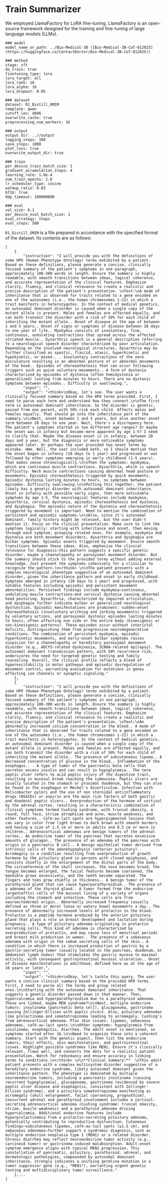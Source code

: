 # Train Summarizer
We employed LlamaFactory for LoRA fine-tuning. LlamaFactory is an open-source framework designed for the training and fine-tuning of large language models (LLMs).

```Linux
### model
model_name_or_path: ../Bio-Medical-3B ([Bio-Medical-3B-CoT-012025](https://huggingface.co/ContactDoctor/Bio-Medical-3B-CoT-012025))

### method
stage: sft
do_train: true
finetuning_type: lora
lora_target: all
lora_rank: 16
lora_alpha: 16
lora_dropout: 0.05

### dataset
dataset: R1_Distill_OMIM
template: qwen
cutoff_len: 4096
overwrite_cache: true
preprocessing_num_workers: 16

### output
output_dir: ..//output
logging_steps: 100
save_steps: 1000
plot_loss: true
overwrite_output_dir: true

### train
per_device_train_batch_size: 2
gradient_accumulation_steps: 4
learning_rate: 1.0e-4
num_train_epochs: 2.0
lr_scheduler_type: cosine
warmup_ratio: 0.03
bf16: true
ddp_timeout: 180000000

### eval
val_size: 0.1
per_device_eval_batch_size: 1
eval_strategy: steps
eval_steps: 500
```


```R1_Distill_OMIM``` is a file prepared in accordance with the specified format of the dataset. Its contents are as follows:
```
[
    {
        "instruction": "I will provide you with the definitions of some HPO (Human Phenotype Ontology) terms exhibited by a patient. Based on these definitions, please generate a concise, clinically focused summary of the patient's symptoms in one paragraph, approximately 100-300 words in length. Ensure the summary is highly readable, with smooth transitions between ideas, logical coherence, and accurate representation of the clinical features. Emphasize clarity, fluency, and clinical relevance to create a realistic and precise description of the patient's presentation. \nText:\nA mode of inheritance that is observed for traits related to a gene encoded on one of the autosomes (i.e., the human chromosomes 1-22) in which a trait manifests in heterozygotes. In the context of medical genetics, an autosomal dominant disorder is caused when a single copy of the mutant allele is present. Males and females are affected equally, and can both transmit the disorder with a risk of 50% for each child of inheriting the mutant allele.. Onset of disease at the age of between 1 and 5 years.. Onset of signs or symptoms of disease between 28 days to one year of life.. Myokymia consists of involuntary, fine, continuous, undulating contractions that spread across the affected striated muscle.. Dysarthric speech is a general description referring to a neurological speech disorder characterized by poor articulation. Depending on the involved neurological structures, dysarthria may be further classified as spastic, flaccid, ataxic, hyperkinetic and hypokinetic, or mixed.. . Involuntary contractions of the neck musculature resulting in an abnormal posture of or abnormal movements of the head.. Episodes of choreoathetosis that can occur following triggers such as quick voluntary movements.. A form of dystonia characterized by episodes of dystonia (often hemidystonia or generalized) lasting from minutes to hours. There are no dystonic symptoms between episodes.. Difficulty in swallowing.",
        "input": "",
        "output": "<think>\nOkay, let's see. The user wants a clinically focused summary based on the HPO terms provided. First, I need to parse each term and understand how they connect.\n\nThe first term is autosomal dominant inheritance. So the disorder is genetic, passed from one parent, with 50% risk each child. Affects males and females equally. That should go into the inheritance part of the summary.\n\nNext, onset between 1 and 5 years, but also another onset term between 28 days to one year. Wait, there's a discrepancy here. The patient's symptoms started in two different age ranges? Or maybe the onset was in infancy but became more apparent by age 1-5? I need to clarify that. Maybe the disease onset is in infancy, between 28 days and a year, but the diagnosis or more noticeable symptoms appeared later. Or perhaps the user provided two onset terms by mistake. Hmm. Well, the user included both, so I should mention that the onset began in infancy (28 days to 1 year) and progressed or was followed by other symptoms emerging in early childhood (1-5 years). That makes sense chronologically.\n\nThen the symptoms: myokymia, which are continuous muscle contractions. Dysarthria, which is speech difficulty. Neck muscle contractions causing abnormal head posture or movements. Episodic choreoathetosis triggered by quick movements. Episodic dystonia lasting minutes to hours, no symptoms between episodes. Difficulty swallowing.\n\nPutting this together, the patient likely has a genetic disorder with autosomal dominant inheritance. Onset in infancy with possible early signs, then more noticeable symptoms by age 1-5. The neurological features include myokymia, dysarthria, cervical dystonia, episodic choreoathetosis and dystonia, and dysphagia. The episodic nature of the dystonia and choreoathetosis triggered by movement is important. Need to mention the combination of persistent and episodic symptoms.\n\nAlso, since it's autosomal dominant, family history might be relevant, but the user didn't mention it. Focus on the clinical presentation. Make sure to link the symptoms logically: starting with inheritance and onset, then moving through each symptom, grouping related ones. For example, myokymia and dystonia are both movement disorders, dysarthria and dysphagia are bulbar symptoms. Episodic events triggered by movement. Ensure smooth transitions between these ideas. Also, emphasize the clinical relevance for diagnosis—this pattern suggests a specific genetic disorder, maybe a channelopathy or paroxysmal movement disorder. But the summary should stick to the provided terms without adding external knowledge. Just present the symptoms cohesively for a clinician to recognize the pattern.\n</think> \n\nThe patient presents with a complex neurological phenotype suggestive of an autosomal dominant disorder, given the inheritance pattern and onset in early childhood. Symptoms emerged in infancy (28 days to 1 year) and progressed, with notable features including episodic and persistent movement abnormalities. Persistent findings include myokymia—continuous, undulating muscle contractions—and cervical dystonia causing abnormal head posturing. Dysarthria, characterized by impaired articulation, and dysphagia further indicate bulbar or generalized neurological dysfunction. Episodic manifestations are prominent: sudden-onset choreoathetosis (involuntary writhing and jerking movements) triggered by voluntary actions, and paroxysmal dystonic episodes lasting minutes to hours, often affecting one side or the entire body (kinesigenic or non-kinesigenic patterns). These episodes occur without interictal deficits, distinguishing them from progressive neurodegenerative conditions. The combination of persistent myokymia, episodic hyperkinetic movements, and early-onset bulbar symptoms raises suspicion for a channelopathy or hereditary paroxysmal movement disorder (e.g., ADCY5-related dyskinesia, SCN8A-related epilepsy). The autosomal dominant transmission pattern, with 50% recurrence risk, underscores the need for targeted genetic testing and family counseling. Overall, the clinical profile reflects a blend of hyperexcitability in motor pathways and episodic dysregulation of movement control, warranting evaluation for mutations in genes affecting ion channels or synaptic signaling."
    },
    {
        "instruction": "I will provide you with the definitions of some HPO (Human Phenotype Ontology) terms exhibited by a patient. Based on these definitions, please generate a concise, clinically focused summary of the patient's symptoms in one paragraph, approximately 100-300 words in length. Ensure the summary is highly readable, with smooth transitions between ideas, logical coherence, and accurate representation of the clinical features. Emphasize clarity, fluency, and clinical relevance to create a realistic and precise description of the patient's presentation. \nText:\nAn abnormally increased calcium concentration in the blood.. A mode of inheritance that is observed for traits related to a gene encoded on one of the autosomes (i.e., the human chromosomes 1-22) in which a trait manifests in heterozygotes. In the context of medical genetics, an autosomal dominant disorder is caused when a single copy of the mutant allele is present. Males and females are affected equally, and can both transmit the disorder with a risk of 50% for each child of inheriting the mutant allele.. The presence of subcutaneous lipoma.. A decreased concentration of glucose in the blood.. Inflammation of the esophagus.. . A type of tumor of the pancreatic beta cells that secretes excess insulin and can result in hypoglycemia.. The term peptic ulcer refers to acid peptic injury of the digestive tract, resulting in mucosal break reaching the submucosa. Peptic ulcers are usually located in the stomach or proximal duodenum, but they can also be found in the esophagus or Meckel's diverticulum. Infection with Helicobacter pylori and the use of non steroidal antiinflammatory drugs (NSAIDs) or aspirin are the main risk factors of both gastric and duodenal peptic ulcers.. Overproduction of the hormone of cortisol by the adrenal cortex, resulting in a characteristic combination of clinical symptoms termed Cushing syndrome, with truncal obesity, a round, full face, striae atrophicae and acne, muscle weakness, and other features.. Cafe-au-lait spots are hyperpigmented lesions that can vary in color from light brown to dark brown with smooth borders and having a size of 1.5 cm or more in adults and 0.5 cm or more in children.. Adrenocortical adenomas are benign tumors of the adrenal cortex.. An endocrine tumor of the pancreas that secretes excessive amounts of glucagon.. The presence of an adenoma of the pancreas with origin in a pancreatic B cell.. A benign epithelial tumor derived from intrinsic cells of the adenohypophysis (anterior pituitary).. Acromegaly is a condition resulting from overproduction of growth hormone by the pituitary gland in persons with closed epiphyses, and consists chiefly in the enlargement of the distal parts of the body. The circumference of the skull increases, the nose becomes broad, the tongue becomes enlarged, the facial features become coarsened, the mandible grows excessively, and the teeth become separated. The fingers and toes grow chiefly in thickness.. A benign tumor of the parathyroid gland that can cause hyperparathyroidism.. The presence of a adenoma of the thyroid gland.. A tumor formed from the endocrine (argentaffin) cells of the mucosal lining of a variety of organs including the stomach and intestine. These cells are from neuroectodermal origin.. Abnormally increased frequency (usually defined as three or more) loose or watery bowel movements a day.. The presence of abnormally increased levels of prolactin in the blood. Prolactin is a peptide hormone produced by the anterior pituitary gland that plays a role in breast development and lactation during pregnancy.. A type of pituitary adenoma originating in prolactin secreting cells. This kind of adenoma is characterized by overproduction of prolactin, and may cause loss of menstrual periods and breast milk production in women.. The presence of a sebaceous adenoma with origin in the sebum secreting cells of the skin.. A condition in which there is increased production of gastrin by a gastrin-secreting tumor (usually located in the pancreas, duodenum, or abdominal lymph nodes) that stimulates the gastric mucosa to maximal activity, with consequent gastrointestinal mucosal ulceration.. Onset of disease manifestations in adulthood, defined here as at the age of 16 years or later.",
        "input": "",
        "output": "<think>\nOkay, let's tackle this query. The user wants a concise clinical summary based on the provided HPO terms. First, I need to parse all the terms and group related ones.\n\nStarting with the autosomal dominant inheritance. That suggests a genetic disorder passed down in that manner. Then, hypercalcemia and hyperparathyroidism due to a parathyroid adenoma. Those are linked, maybe MEN syndrome?\n\nNext, multiple endocrine tumors: insulinoma (pancreatic beta cell), glucagonoma, gastrinoma causing Zollinger-Ellison with peptic ulcers. Also, pituitary adenomas like prolactinoma and somatotropinoma leading to acromegaly. Cushing's from adrenocortical adenoma. Plus skin issues: lipomas, sebaceous adenomas, café-au-lait spots.\n\nOther symptoms: hypoglycemia from insulinoma, esophagitis, diarrhea. The adult onset is mentioned, so symptoms started after 16.\n\nNeed to organize these into a coherent summary. Start with the genetic aspect, then list the endocrine tumors, their effects, skin manifestations, and gastrointestinal issues. Highlight possible syndromes like MEN1. Ensure it's clinically relevant, flows well, and connects the dots for a realistic patient presentation. Watch for redundancy and ensure accuracy in linking terms to conditions.\n</think> \n\n**Clinical Summary:**  \nThis adult patient presents with a complex multisystem disorder suggestive of a hereditary endocrine syndrome, likely autosomal dominant given the inheritance pattern. The phenotype is dominated by multiple neuroendocrine tumors, including a pancreatic insulinoma (causing recurrent hypoglycemia), glucagonoma, gastrinoma (evidenced by severe peptic ulcer disease and esophagitis, consistent with Zollinger-Ellison syndrome), and a pituitary somatotropinoma manifesting as acromegaly (skull enlargement, facial coarsening, prognathism). Concurrent adrenal and parathyroid involvement includes a cortisol-secreting adrenocortical adenoma (Cushing syndrome: truncal obesity, striae, muscle weakness) and a parathyroid adenoma driving hypercalcemia. Additional endocrine features include hyperprolactinemia from a prolactin-secreting pituitary adenoma, potentially contributing to reproductive dysfunction. Cutaneous findings—subcutaneous lipomas, café-au-lait spots (≥1.5 cm), and sebaceous adenomas—further support a syndromic diagnosis, such as multiple endocrine neoplasia type 1 (MEN1) or a related disorder. Chronic diarrhea may reflect neuroendocrine tumor activity (e.g., carcinoid tumor) or gastrinoma-induced malabsorption. Adult-onset symptom emergence aligns with typical MEN1 progression. This constellation of pancreatic, pituitary, parathyroid, adrenal, and dermatologic pathologies, compounded by autosomal dominant inheritance, strongly indicates a unifying germline mutation in a tumor suppressor gene (e.g., *MEN1*), warranting urgent genetic testing and multidisciplinary tumor surveillance."
    },...
]
```
